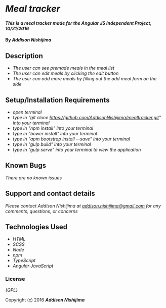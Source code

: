 # _Meal tracker_

#### _This is a meal tracker made for the Angular JS Independent Project, 10/21/2016_

#### By _**Addison Nishijima**_

## Description

* _The user can see premade meals in the meal list_
* _The user can edit meals by clicking the edit button_
* _The user can add more meals by filling out the add meal form on the side_

## Setup/Installation Requirements

* _open terminal_
* _type in "git clone https://github.com/AddisonNishijima/mealtracker.git" into your terminal_
* _type in "npm install" into your terminal_
* _type in "bower install" into your terminal_
* _type in "apm bootstrap install --save" into your terminal_
* _type in "gulp build" into your terminal_
* _type in "gulp serve" into your terminal to view the application_

## Known Bugs

_There are no known issues_

## Support and contact details

_Please contact Addison Nishijima at addison.nishijima@gmail.com for any comments, questions, or concerns_

## Technologies Used

* _HTML_
* _SCSS_
* _Node_
* _npm_
* _TypeScript_
* _Angular JavaScript_

### License

*{GPL}*

Copyright (c) 2016 **_Addison Nishijima_**
